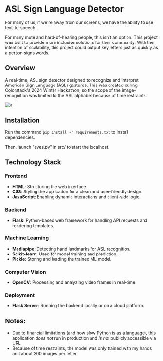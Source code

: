 # ASL Sign Language Detector

For many of us, if we're away from our screens, we have the ability to use text-to-speech. 

For many mute and hard-of-hearing people, this isn't an option. This project was built to provide more inclusive solutions for their community. 
With the intention of scalability, this project could output key letters just as quickly as a person signs words. 

## Overview

A real-time, ASL sign detector designed to recognize and interpret American Sign Language (ASL) gestures. This was created during Colorstack's 2024 Winter Hackathon, so the scope of the image-recognition was limited to the ASL alphabet because of time restraints.

![s](https://github.com/user-attachments/assets/1a7a1250-877f-406d-83e1-e111bbf6df30)


## Installation

Run the command `pip install -r requirements.txt` to install dependencies.

Then, launch "eyes.py" in src/ to start the localhost.

## Technology Stack

### Frontend
- **HTML**: Structuring the web interface.
- **CSS**: Styling the application for a clean and user-friendly design.
- **JavaScript**: Enabling dynamic interactions and client-side logic.

### Backend
- **Flask**: Python-based web framework for handling API requests and rendering templates.

### Machine Learning
- **Mediapipe**: Detecting hand landmarks for ASL recognition.
- **Scikit-learn**: Used for model training and prediction.
- **Pickle**: Storing and loading the trained ML model.

### Computer Vision
- **OpenCV**: Processing and analyzing video frames in real-time.

### Deployment
- **Flask Server**: Running the backend locally or on a cloud platform.

  
## Notes:
- Due to financial limitations (and how slow Python is as a language), this application *does not* run in production and *is not* publicly accessible via URL
- Because of time restraints, the model was only trained with my hands and about 300 images per letter.
